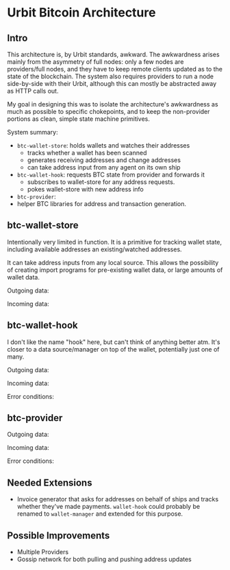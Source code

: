 # Urbit Bitcoin Architecture

## Intro
This architecture is, by Urbit standards, awkward. The awkwardness arises mainly from the asymmetry of full nodes: only a few nodes are providers/full nodes, and they have to keep remote clients updated as to the state of the blockchain. The system also requires providers to run a node side-by-side with their Urbit, although this can mostly be abstracted away as HTTP calls out.

My goal in designing this was to isolate the architecture's awkwardness as much as possible to specific chokepoints, and to keep the non-provider portions as clean, simple state machine primitives.

System summary:
- `btc-wallet-store`: holds wallets and watches their addresses
  * tracks whether a wallet has been scanned
  * generates receiving addresses and change addresses
  * can take address input from any agent on its own ship
- `btc-wallet-hook`: requests BTC state from provider and forwards it
  * subscribes to wallet-store for any address requests.
  * pokes wallet-store with new address info
- `btc-provider`: 
- helper BTC libraries for address and transaction generation.

## btc-wallet-store
Intentionally very limited in function. It is a primitive for tracking wallet state, including available addresses an existing/watched addresses.

It can take address inputs from any local source. This allows the possibility of creating import programs for pre-existing wallet data, or large amounts of wallet data.

Outgoing data:

Incoming data:

## btc-wallet-hook
I don't like the name "hook" here, but can't think of anything better atm. It's closer to a data source/manager on top of the wallet, potentially just one of many.

Outgoing data:

Incoming data:

Error conditions:

## btc-provider

Outgoing data:

Incoming data:

Error conditions:


## Needed Extensions
- Invoice generator that asks for addresses on behalf of ships and tracks whether they've made payments. `wallet-hook` could probably be renamed to `wallet-manager` and extended for this purpose.


## Possible Improvements
- Multiple Providers
- Gossip network for both pulling and pushing address updates


